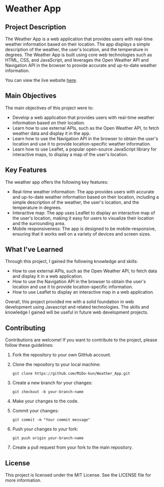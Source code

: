 # Weather App

## Project Description

The Weather App is a web application that provides users with real-time weather information based on their location. The app displays a simple description of the weather, the user's location, and the temperature in degrees. The Weather App is built using core web technologies such as HTML, CSS, and JavaScript, and leverages the Open Weather API and Navigation API in the browser to provide accurate and up-to-date weather information.

You can view the live website [here](https://weather-app-6e6a1.web.app/).

## Main Objectives

The main objectives of this project were to:

- Develop a web application that provides users with real-time weather information based on their location.
- Learn how to use external APIs, such as the Open Weather API, to fetch weather data and display it in the app.
- Learn how to use the Navigation API in the browser to obtain the user's location and use it to provide location-specific weather information.
- Learn how to use Leaflet, a popular open-source JavaScript library for interactive maps, to display a map of the user's location.

## Key Features

The weather app offers the following key features:

- Real-time weather information: The app provides users with accurate and up-to-date weather information based on their location, including a simple description of the weather, the user's location, and the temperature in degrees.
- Interactive map: The app uses Leaflet to display an interactive map of the user's location, making it easy for users to visualize their location and the surrounding area.
- Mobile responsiveness: The app is designed to be mobile-responsive, ensuring that it works well on a variety of devices and screen sizes.

## What I've Learned

Through this project, I gained the following knowledge and skills:

- How to use external APIs, such as the Open Weather API, to fetch data and display it in a web application.
- How to use the Navigation API in the browser to obtain the user's location and use it to provide location-specific information.
- How to use Leaflet to display an interactive map in a web application.

Overall, this project provided me with a solid foundation in web development using Javascript and related technologies. The skills and knowledge I gained will be useful in future web development projects.

## Contributing

Contributions are welcome! If you want to contribute to the project, please follow these guidelines:

1. Fork the repository to your own GitHub account.

2. Clone the repository to your local machine:

   `git clone https://github.com/MiDo-kun/Weather_App.git`

3. Create a new branch for your changes:

   `git checkout -b your-branch-name`

4. Make your changes to the code.

5. Commit your changes:

   `git commit -m "Your commit message"`

6. Push your changes to your fork:

   `git push origin your-branch-name`

7. Create a pull request from your fork to the main repository.

## License

This project is licensed under the MIT License. See the LICENSE file for more information.
